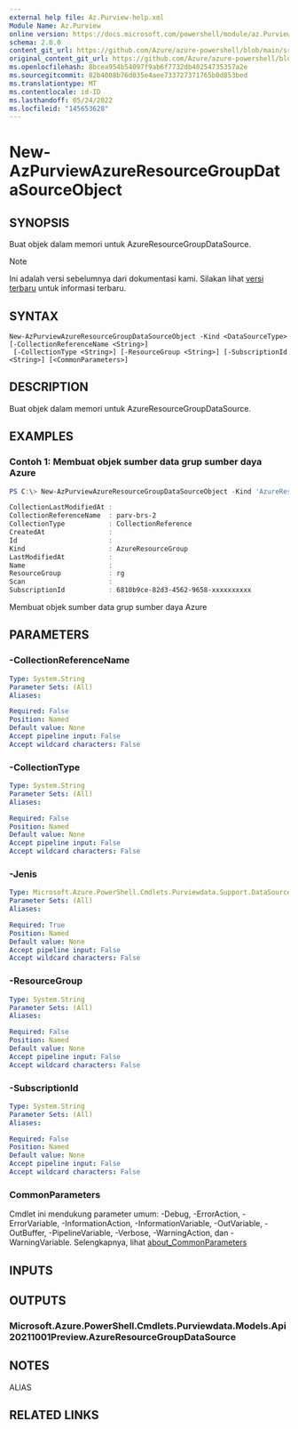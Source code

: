 ```yaml
---
external help file: Az.Purview-help.xml
Module Name: Az.Purview
online version: https://docs.microsoft.com/powershell/module/az.Purview/new-AzPurviewAzureResourceGroupDataSourceObject
schema: 2.0.0
content_git_url: https://github.com/Azure/azure-powershell/blob/main/src/Purview/Purview/help/New-AzPurviewAzureResourceGroupDataSourceObject.md
original_content_git_url: https://github.com/Azure/azure-powershell/blob/main/src/Purview/Purview/help/New-AzPurviewAzureResourceGroupDataSourceObject.md
ms.openlocfilehash: 8bcea954b54097f9ab6f7732db40254735357a2e
ms.sourcegitcommit: 82b4008b76d035e4aee733727371765b0d853bed
ms.translationtype: MT
ms.contentlocale: id-ID
ms.lasthandoff: 05/24/2022
ms.locfileid: "145653628"
---
```

# New-AzPurviewAzureResourceGroupDataSourceObject

## SYNOPSIS
Buat objek dalam memori untuk AzureResourceGroupDataSource.

> [!NOTE]
>Ini adalah versi sebelumnya dari dokumentasi kami. Silakan lihat [versi terbaru](/powershell/module/az.purview/new-azpurviewazureresourcegroupdatasourceobject) untuk informasi terbaru.

## SYNTAX

```
New-AzPurviewAzureResourceGroupDataSourceObject -Kind <DataSourceType> [-CollectionReferenceName <String>]
 [-CollectionType <String>] [-ResourceGroup <String>] [-SubscriptionId <String>] [<CommonParameters>]
```

## DESCRIPTION
Buat objek dalam memori untuk AzureResourceGroupDataSource.

## EXAMPLES

### Contoh 1: Membuat objek sumber data grup sumber daya Azure
```powershell
PS C:\> New-AzPurviewAzureResourceGroupDataSourceObject -Kind 'AzureResourceGroup' -CollectionReferenceName 'parv-brs-2' -CollectionType 'CollectionReference' -ResourceGroup 'rg' -SubscriptionId '6810b9ce-82d3-4562-9658-xxxxxxxxxx'

CollectionLastModifiedAt :
CollectionReferenceName  : parv-brs-2
CollectionType           : CollectionReference
CreatedAt                :
Id                       :
Kind                     : AzureResourceGroup
LastModifiedAt           :
Name                     :
ResourceGroup            : rg
Scan                     :
SubscriptionId           : 6810b9ce-82d3-4562-9658-xxxxxxxxxx
```

Membuat objek sumber data grup sumber daya Azure

## PARAMETERS

### -CollectionReferenceName

```yaml
Type: System.String
Parameter Sets: (All)
Aliases:

Required: False
Position: Named
Default value: None
Accept pipeline input: False
Accept wildcard characters: False
```

### -CollectionType

```yaml
Type: System.String
Parameter Sets: (All)
Aliases:

Required: False
Position: Named
Default value: None
Accept pipeline input: False
Accept wildcard characters: False
```

### -Jenis

```yaml
Type: Microsoft.Azure.PowerShell.Cmdlets.Purviewdata.Support.DataSourceType
Parameter Sets: (All)
Aliases:

Required: True
Position: Named
Default value: None
Accept pipeline input: False
Accept wildcard characters: False
```

### -ResourceGroup

```yaml
Type: System.String
Parameter Sets: (All)
Aliases:

Required: False
Position: Named
Default value: None
Accept pipeline input: False
Accept wildcard characters: False
```

### -SubscriptionId

```yaml
Type: System.String
Parameter Sets: (All)
Aliases:

Required: False
Position: Named
Default value: None
Accept pipeline input: False
Accept wildcard characters: False
```

### CommonParameters
Cmdlet ini mendukung parameter umum: -Debug, -ErrorAction, -ErrorVariable, -InformationAction, -InformationVariable, -OutVariable, -OutBuffer, -PipelineVariable, -Verbose, -WarningAction, dan -WarningVariable. Selengkapnya, lihat [about_CommonParameters](http://go.microsoft.com/fwlink/?LinkID=113216)

## INPUTS

## OUTPUTS

### Microsoft.Azure.PowerShell.Cmdlets.Purviewdata.Models.Api20211001Preview.AzureResourceGroupDataSource

## NOTES

ALIAS

## RELATED LINKS
